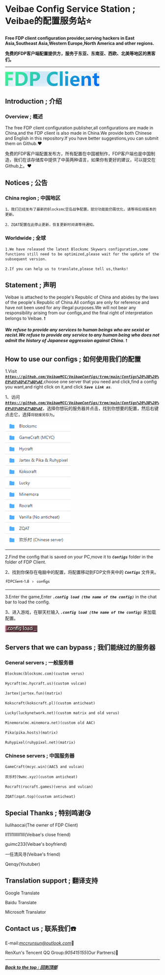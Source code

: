 # Veibae Config Service Station ; Veibae的配置服务站:star:
**Free FDP client configuration provider,serving hackers in East Asia,Southeast Asia,Western Europe,North America and other regions.**

**免费的FDP客户端配置提供方，服务于东亚、东南亚、西欧、北美等地区的黑客们。**

---

[![FDP Client](https://github.com/VeibaeMCC/VeibaeConfigs/blob/main/Pictures%20%3B%20%E5%9B%BE%E7%89%87/FDP%20Client.png "FDP Client On Top!")](https://getfdp.today/)

## Introduction ; 介绍
### Overview ; 概述
The free FDP client configuration publisher,all configurations are made in China,and the FDP client is also made in China.We provide both Chinese and English in this repository.If you have better suggestions,you can submit them on Github.:heart:

免费的FDP客户端配置发布方，所有配置在中国被制作，FDP客户端也是中国制造，我们在该存储库中提供了中英两种语言，如果你有更好的建议，可以提交在Github上。:heart:

## Notices ; 公告
### China region ; 中国地区
    1、我们已经发布了最新的Blocksmc空岛战争配置，部分功能能仍需优化，请等待后续版本的更新。
    
    2、ZQAT配置在此停止更新，恢复更新时间请等待通知。

### Worldwide ; 全球
    1.We have released the latest Blocksmc Skywars configuration,some functions still need to be optimized,please wait for the update of the subsequent version.
    
    2.If you can help us to translate,please tell us,thanks!

## Statement ; 声明
Veibae is attached to the people's Republic of China and abides by the laws of the people's Republic of China.All configs are only for reference and have not been used for any illegal purposes.We will not bear any responsibility arising from our configs,and the final right of interpretation belongs to Veibae. :exclamation:

***We refuse to provide any services to human beings who are sexist or racist.We refuse to provide any service to any human being who does not admit the history of Japanese aggression against China.*** :exclamation:

## How to use our configs ; 如何使用我们的配置
1.Visit [***`https://github.com/VeibaeMCC/VeibaeConfigs/tree/main/Configs%20%3B%20%E9%85%8D%E7%BD%AE`***](https://github.com/VeibaeMCC/VeibaeConfigs/tree/main/Configs%20%3B%20%E9%85%8D%E7%BD%AE),choose one server that you need and click,find a config you want,and right click on it,and click ***`Save Link as`***.

1、访问[***`https://github.com/VeibaeMCC/VeibaeConfigs/tree/main/Configs%20%3B%20%E9%85%8D%E7%BD%AE`***](https://github.com/VeibaeMCC/VeibaeConfigs/tree/main/Configs%20%3B%20%E9%85%8D%E7%BD%AE)，选择你想玩的服务器并点击，找到你想要的配置，然后右键点击它，选择`将链接另存为`。

![](https://github.com/VeibaeMCC/Pictures/blob/main/list.png)

---

2.Find the config that is saved on your PC,move it to ***`Configs`*** folder in the folder of FDP Client.

2、找到你保存在电脑中的配置，将配置移动到FDP文件夹中的 ***`Configs`*** 文件夹。

![](https://github.com/VeibaeMCC/Pictures/blob/main/folder.png)

---

3.Enter the game,Enter ***`.config load (the name of the config)`*** in the chat bar to load the config.

3、进入游戏，在聊天栏输入 ***`.config load (the name of the config)`*** 来加载配置。

![](https://github.com/VeibaeMCC/Pictures/blob/main/input.png)

## Servers that we can bypass ; 我们能绕过的服务器
### General servers ; 一般服务器
    Blocksmc(blocksmc.com)(custom verus)
    
    Hycraft(mc.hycraft.us)(custom vulcan)

    Jartex(jartex.fun)(matrix)
    
    Kokscraft(kokscraft.pl)(custom anticheat)
    
    Lucky(luckynetwork.net)(custom matrix and old verus)

    Minemora(mc.minemora.net)(custom old AAC)
    
    Pika(pika.hosts)(matrix)
    
    Ruhypixel(ruhypixel.net)(matrix)

### Chinese servers ; 中国服务器
    GameCraft(mcyc.win)(AAC5 and vulcan)
    
    欢乐村(9wmc.xyz)(custom anticheat)
    
    Rocraft(rocraft.games)(verus and vulcan)
    
    ZQAT(zqat.top)(custom anticheat)

## Special Thanks ; 特别鸣谢:kissing_heart:
liulihaocai(The owner of FDP Client)

ll11l1lIllIl1lll(Veibae's close friend)

guimc233(Veibae's boyfriend)

一任清风寻(Veibae's friend)

Qenqy(Youtuber)

## Translation support ; 翻译支持
Google Translate

Baidu Translate

Microsoft Translator

## Contact us ; 联系我们:telephone:
E-mail:*mccrunsun@outlook.com*:e-mail:

RenXun's Tencent QQ Group:*905415155*(Our Partners):speech_balloon:

---

[***Back to the top ; 回到顶部***](#readme)
